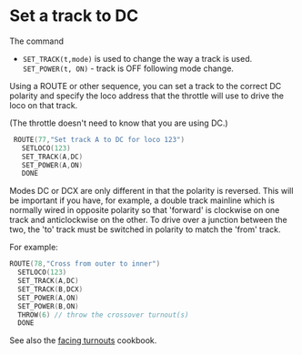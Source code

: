 # Set a track to DC

The command

- ``SET_TRACK(t,mode)`` is used to change the way a track is used.  
``SET_POWER(t, ON)``  - track is OFF following mode change.

Using a ROUTE or other sequence, you can set a track to the correct DC polarity and specify the loco address that the throttle will use to drive the loco on that track.

(The throttle doesn't need to know that you are using DC.)

```cpp
 ROUTE(77,"Set track A to DC for loco 123")
   SETLOCO(123)
   SET_TRACK(A,DC)
   SET_POWER(A,ON)
   DONE
```

Modes DC or DCX are only different in that the polarity is reversed. This will be important if you have, for example, a double track mainline which is normally wired in opposite polarity so that 'forward' is clockwise on one track and anticlockwise on the other.
To drive over a junction between the two, the 'to' track must be switched in polarity to match the 'from' track.

For example:

```cpp
ROUTE(78,"Cross from outer to inner")
  SETLOCO(123)
  SET_TRACK(A,DC)
  SET_TRACK(B,DCX)
  SET_POWER(A,ON)
  SET_POWER(B,ON)
  THROW(6) // throw the crossover turnout(s)
  DONE
```

See also the [facing turnouts](/products/ex-commandstation/exrail/cookbooks/turnouts/11-facing-turnouts.md) cookbook.
